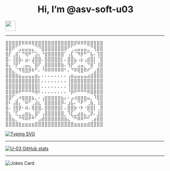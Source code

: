 <h1 align="center"> Hi, I’m @asv-soft-u03 </h1>
<img src="https://github.com/blackcater/blackcater/raw/main/images/Hi.gif" height="32"/></h1>
<hr align="center" width="500" size="2" color="#ff0000"/>



⣿⣿⣿⣿⡿⠿⠿⠿⢿⣿⣿⣿⣿⣿⣿⣿⣿⣿⣿⣿⣿⡿⠿⠿⠿⣿⣿⣿⣿⣿
⣿⣿⠟⠁⣠⣤⣤⣤⣄⠈⠙⣿⣿⣿⣿⣿⣿⣿⡿⠋⢁⣠⣤⣤⣤⣀⠉⢻⣿⣿
⣿⡏⢀⣾⡁⠙⢿⠟⠉⣱⡄⠘⣿⣿⣿⣿⣿⣿⠁⢠⣏⠈⠻⡿⠛⠉⣧⠄⢹⣿
⣿⠄⢸⣿⣷⠄⣴⠄⣼⣿⣿⠄⣿⣿⣿⣿⣿⡇⠄⣿⣿⣦⠠⡦⢠⣾⣿⡇⠈⣿
⣿⡄⠘⡟⠁⢀⣤⣄⠈⣿⠏⢀⣿⣿⣿⣿⣿⣷⠄⢻⡟⠁⣠⣤⡀⠙⣿⠁⢸⣿
⣿⣿⣄⠈⠻⢿⣿⡿⠷⠋⠄⠘⠿⠿⠿⠿⠿⠿⠃⠄⠙⠿⢿⣿⠿⠞⠁⣠⣿⣿
⣿⣿⣿⣷⣦⣤⣤⣤⣤⣶⡄⠄⠄⠄⠄⠄⠄⠄⠄⢠⣶⣤⣤⣤⣤⣴⣾⣿⣿⣿
⣿⣿⣿⣿⣿⣿⣿⣿⣿⣿⡇⠄⠄⠄⠄⠄⠄⠄⠄⢸⣿⣿⣿⣿⣿⣿⣿⣿⣿⣿
⣿⣿⣿⣿⣿⣿⣿⣿⣿⣿⡇⠄⠄⠄⠄⠄⠄⠄⠄⢸⣿⣿⣿⣿⣿⣿⣿⣿⣿⣿
⣿⣿⣿⡿⠟⠛⠛⠛⠻⢿⠇⠄⠄⠄⠄⠄⠄⠄⠄⠘⡿⠟⠛⠛⠛⠿⣿⣿⣿⣿
⣿⣿⠋⢀⠴⣶⣶⣶⣦⡀⠄⢠⣶⣶⣶⣶⣶⣦⡄⠄⣠⢴⣶⣶⣶⣤⡀⠹⣿⣿
⣿⠇⢠⣿⡄⠈⠿⠋⢀⣼⣆⠈⣿⣿⣿⣿⣿⡿⠄⣰⣧⠄⠙⠟⠉⢀⣷⡀⢸⣿
⣿⠄⢸⣿⡿⠂⠾⠄⢿⣿⣿⠄⣿⣿⣿⣿⣿⡇⠄⣿⣿⡷⠐⠗⠐⣿⣿⡇⢀⣿
⣿⣆⠈⢏⣀⣠⣶⣦⡀⣿⠃⢠⣿⣿⣿⣿⣿⣿⡀⠹⣏⣀⣴⣶⣄⢈⡿⠄⣸⣿
⣿⣿⣦⡀⠙⠻⠿⠟⠛⠁⣠⣾⣿⣿⣿⣿⣿⣿⣷⣄⠈⠛⠿⠿⠛⠋⢀⣴⣿⣿
⣿⣿⣿⣿⣷⣶⣶⣶⣶⣿⣿⣿⣿⣿⣿⣿⣿⣿⣿⣿⣿⣶⣶⣶⣶⣾⣿⣿⣿⣿


[![Typing SVG](https://readme-typing-svg.herokuapp.com?color=%2336BCF7&lines=Asv+Drones+Developer)](https://git.io/typing-svg)
<hr align="center" width="500" size="2" color="#ff0000"/>


[![U-03 GitHub stats](https://github-readme-stats.vercel.app/api?username=asv-soft-u03)](https://github.com/anuraghazra/github-readme-stats)
<hr align="center" width="500" size="2" color="#ff0000"/>


![Jokes Card](https://readme-jokes.vercel.app/api)

<!---
asv-soft-u03/asv-soft-u03 is a ✨ special ✨ repository because its `README.md` (this file) appears on your GitHub profile.
You can click the Preview link to take a look at your changes.
--->
